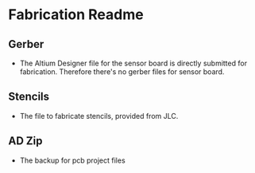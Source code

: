 # Fabrication Readme

## Gerber

- The Altium Designer file for the sensor board is directly submitted for fabrication. Therefore there's no gerber files for sensor board.

## Stencils

- The file to fabricate stencils, provided from JLC.

## AD Zip

- The backup for pcb project files
